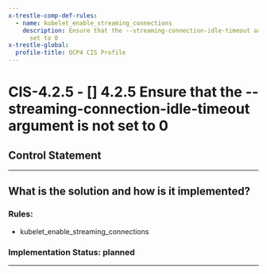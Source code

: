 ```yaml
---
x-trestle-comp-def-rules:
  - name: kubelet_enable_streaming_connections
    description: Ensure that the --streaming-connection-idle-timeout argument is not
      set to 0
x-trestle-global:
  profile-title: OCP4 CIS Profile
---
```


# CIS-4.2.5 - \[\] 4.2.5 Ensure that the --streaming-connection-idle-timeout argument is not set to 0

## Control Statement

______________________________________________________________________

## What is the solution and how is it implemented?

<!-- For implementation status enter one of: implemented, partial, planned, alternative, not-applicable -->

<!-- Note that the list of rules under ### Rules: is read-only and changes will not be captured after assembly to JSON -->

<!-- Enter possible prose for implementation response at the control level here, after this comment -->

### Rules:

  - kubelet_enable_streaming_connections

### Implementation Status: planned

______________________________________________________________________
